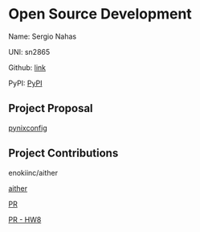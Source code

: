 # Open Source Development

Name: Sergio Nahas

UNI: sn2865

Github: [link](https://github.com/sn2865)

PyPI: [PyPI](https://pypi.org/user/sergi0nahas/)

## Project Proposal

[pynixconfig](../projects/python/pynixconfig.md)

## Project Contributions

enokiinc/aither

[aither](../projects/docker/aither.md)

[PR](https://github.com/enoki-inc/aither/pull/1)

[PR - HW8](https://github.com/enoki-inc/aither/pull/3)

